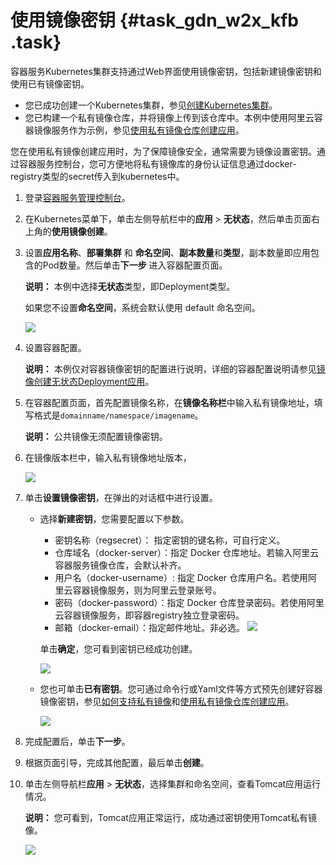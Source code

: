 # 使用镜像密钥 {#task_gdn_w2x_kfb .task}

容器服务Kubernetes集群支持通过Web界面使用镜像密钥，包括新建镜像密钥和使用已有镜像密钥。

-   您已成功创建一个Kubernetes集群，参见[创建Kubernetes集群](intl.zh-CN/用户指南/Kubernetes集群/集群管理/创建Kubernetes集群.md#)。
-   您已构建一个私有镜像仓库，并将镜像上传到该仓库中。本例中使用阿里云容器镜像服务作为示例，参见[使用私有镜像仓库创建应用](../intl.zh-CN/快速入门/高阶入门/使用私有镜像仓库创建应用.md#)。

您在使用私有镜像创建应用时，为了保障镜像安全，通常需要为镜像设置密钥。通过容器服务控制台，您可方便地将私有镜像库的身份认证信息通过docker-registry类型的secret传入到kubernetes中。

1.  登录[容器服务管理控制台](https://cs.console.aliyun.com)。 
2.  在Kubernetes菜单下，单击左侧导航栏中的**应用** \> **无状态**，然后单击页面右上角的**使用镜像创建**。
3.  设置**应用名称**、**部署集群** 和 **命名空间**、**副本数量**和**类型**，副本数量即应用包含的Pod数量。然后单击**下一步** 进入容器配置页面。 

    **说明：** 本例中选择**无状态**类型，即Deployment类型。

    如果您不设置**命名空间**，系统会默认使用 default 命名空间。

    ![](http://static-aliyun-doc.oss-cn-hangzhou.aliyuncs.com/assets/img/23476/155721382513581_zh-CN.png)

4.  设置容器配置。 

    **说明：** 本例仅对容器镜像密钥的配置进行说明，详细的容器配置说明请参见[镜像创建无状态Deployment应用](intl.zh-CN/用户指南/Kubernetes集群/应用管理/镜像创建无状态Deployment应用.md#)。

5.  在容器配置页面，首先配置镜像名称，在**镜像名称栏**中输入私有镜像地址，填写格式是`domainname/namespace/imagename`。 

    **说明：** 公共镜像无须配置镜像密钥。

6.  在镜像版本栏中，输入私有镜像地址版本， 

    ![](http://static-aliyun-doc.oss-cn-hangzhou.aliyuncs.com/assets/img/23476/155721382513583_zh-CN.png)

7.  单击**设置镜像密钥**，在弹出的对话框中进行设置。 
    -   选择**新建密钥**，您需要配置以下参数。

        -   密钥名称（regsecret）： 指定密钥的键名称，可自行定义。
        -   仓库域名（docker-server）：指定 Docker 仓库地址。若输入阿里云容器服务镜像仓库，会默认补齐。
        -   用户名（docker-username）: 指定 Docker 仓库用户名。若使用阿里云容器镜像服务，则为阿里云登录账号。
        -   密码（docker-password）：指定 Docker 仓库登录密码。若使用阿里云容器镜像服务，即容器registry独立登录密码。
        -   邮箱（docker-email）：指定邮件地址。非必选。
        ![](http://static-aliyun-doc.oss-cn-hangzhou.aliyuncs.com/assets/img/23476/155721382513584_zh-CN.png)

        单击**确定**，您可看到密钥已经成功创建。

        ![](http://static-aliyun-doc.oss-cn-hangzhou.aliyuncs.com/assets/img/23476/155721382513585_zh-CN.png)

    -   您也可单击**已有密钥**。您可通过命令行或Yaml文件等方式预先创建好容器镜像密钥，参见[如何支持私有镜像](../intl.zh-CN/常见问题/如何支持私有镜像.md#)和[使用私有镜像仓库创建应用](../intl.zh-CN/快速入门/高阶入门/使用私有镜像仓库创建应用.md#)。

        ![](http://static-aliyun-doc.oss-cn-hangzhou.aliyuncs.com/assets/img/23476/155721382613586_zh-CN.png)

8.  完成配置后，单击**下一步**。
9.  根据页面引导，完成其他配置，最后单击**创建**。
10. 单击左侧导航栏**应用** \> **无状态**，选择集群和命名空间，查看Tomcat应用运行情况。 

    **说明：** 您可看到，Tomcat应用正常运行，成功通过密钥使用Tomcat私有镜像。

    ![](http://static-aliyun-doc.oss-cn-hangzhou.aliyuncs.com/assets/img/23476/155721382613587_zh-CN.png)


